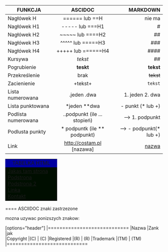 | FUNKCJA        | ASCIDOC          | MARKDOWN |
| ------------- |:-------------:| -----:|
| Nagłówek H     | ====== lub ==H | nie ma |
| Nagłówek H1      | ----- lub ===H1      |   # |
| Nagłówek H2 | ~~~~~ lub ====H2      |    ## |
| Nagłówek H3 | ^^^^^ lub =====H3    |    ### |
| Nagłówek H4 | +++++ lub ======H4     |   #### |
|Kursywa | _tekst_    |    ## |
|Pogrubienie | **teskt**  | **tekst**|
|Przekreślenie| brak  |  ~~tekst~~|
|Zacienienie |+tekst+  |   ``tekst`` |
|Lista numerowana |.jeden .dwa   |   1. jeden 2. dwa |
|Lista punktowana| *jeden **dwa     |   - punkt (* lub +)|
|Podlista numerowana|..podpunkt (ile ... stopień)  | ⟶ 1. podpunkt|
|Podlusta punkty| * podpuntk (ile ** podpunkt)  | ⟶ - podpunkt(* lub +) |
|Link|http://costam.pl [nazawa]   |  [nazwa](www.costam.pl) |


<table width="750" align="center" cellspacing="0" cellpadding="10">
<tr>
<td bgcolor="kolor góra" colspan="2" align="center" valign="middle">TABELKA HTML</td>
</tr>
<tr>
<td bgcolor="kolor menu" width="150" valign="top">
<!-- MENU -->
<a target="strona" href="home.html">Jakas tam strona</a><br />
<a target="strona" href="strona1.html">Podstrona</a><br />
<a target="strona" href="strona2.html">Podstrona 2</a><br />
<a target="strona" href="linki.html">Linka</a><br />
<a href="mailto:mrpiatek@piatek.com">Kontakt</a><br>
<!-- MENU koniec -->

</table>

==== ASCIIDOC znaki zastrzezone

mozna uzywac ponizszych znakow:

[options="header"]
|============================
|Nazwa |Zank    |jak     
|Copyright     |(C)  |  \(C)
|Registered   |(R)  | \(R)
|Trademark |(TM)  | \(TM)     
|============================
